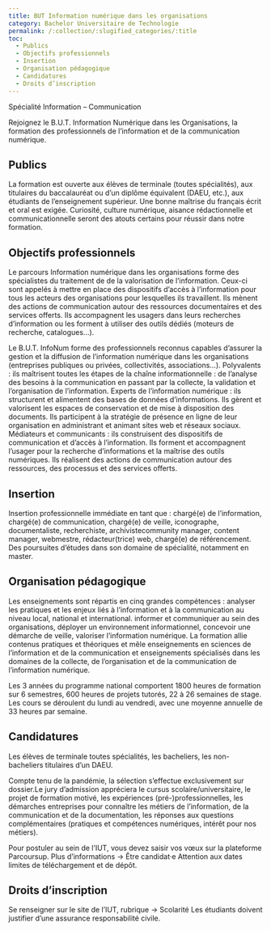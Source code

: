 ```yaml
---
title: BUT Information numérique dans les organisations
category: Bachelor Universitaire de Technologie
permalink: /:collection/:slugified_categories/:title
toc:
  - Publics
  - Objectifs professionnels
  - Insertion
  - Organisation pédagogique
  - Candidatures
  - Droits d’inscription
---
```

Spécialité Information – Communication

Rejoignez le B.U.T. Information Numérique dans les Organisations, la formation des professionnels de l’information et de la communication numérique.

## Publics
La formation est ouverte aux élèves de terminale (toutes spécialités), aux titulaires du baccalauréat ou d’un diplôme équivalent (DAEU, etc.), aux étudiants de l’enseignement supérieur.
Une bonne maîtrise du français écrit et oral est exigée. Curiosité, culture numérique, aisance rédactionnelle et communicationnelle seront des atouts certains pour réussir dans notre formation.

## Objectifs professionnels
Le parcours Information numérique dans les organisations forme des spécialistes du traitement de de la valorisation de l’information. Ceux-ci sont appelés à mettre en place des dispositifs d’accès à l’information pour tous les acteurs des organisations pour lesquelles ils travaillent. Ils mènent des actions de communication autour des ressources documentaires et des services offerts. Ils accompagnent les usagers dans leurs recherches d’information ou les forment à utiliser des outils dédiés (moteurs de recherche, catalogues…).

Le B.U.T. InfoNum forme des professionnels reconnus capables d’assurer la gestion et la diffusion de l’information numérique dans les organisations (entreprises publiques ou privées, collectivités, associations…).
Polyvalents : ils maîtrisent toutes les étapes de la chaîne informationnelle : de l’analyse des besoins à la communication en passant par la collecte, la validation et l’organisation de l’information.
Experts de l’information numérique : ils structurent et alimentent des bases de données d’informations. Ils gèrent et valorisent les espaces de conservation et de mise à disposition des documents. Ils participent à la stratégie de présence en ligne de leur organisation en administrant et animant sites web et réseaux sociaux.
Médiateurs et communicants : ils construisent des dispositifs de communication et d’accès à l’information. Ils forment et accompagnent l’usager pour la recherche d’informations et la maîtrise des outils numériques. Ils réalisent des actions de communication autour des ressources, des processus et des services offerts.

## Insertion
Insertion professionnelle immédiate en tant que : chargé(e) de l’information, chargé(e) de communication, chargé(e) de veille, iconographe, documentaliste, recherchiste, archivistecommunity manager, content manager, webmestre, rédacteur(trice) web, chargé(e) de référencement.
Des poursuites d’études dans son domaine de spécialité, notamment en master.

## Organisation pédagogique
Les enseignements sont répartis en cinq grandes compétences :
analyser les pratiques et les enjeux liés à l’information et à la communication au niveau local, national et international.
informer et communiquer au sein des organisations,
déployer un environnement informationnel,
concevoir une démarche de veille,
valoriser l’information numérique.
La formation allie contenus pratiques et théoriques et mêle enseignements en sciences de l’information et de la communication et enseignements spécialisés dans les domaines de la collecte, de l’organisation et de la communication de l’information numérique.

Les 3 années du programme national comportent 1800 heures de formation sur 6 semestres, 600 heures de projets tutorés, 22 à 26 semaines de stage. Les cours se déroulent du lundi au vendredi, avec une moyenne annuelle de 33 heures par semaine.

## Candidatures
Les élèves de terminale toutes spécialités, les bacheliers, les non-bacheliers titulaires d’un DAEU.

Compte tenu de la pandémie, la sélection s’effectue exclusivement sur dossier.Le jury d’admission appréciera le cursus scolaire/universitaire, le projet de formation motivé, les expériences (pré-)professionnelles, les démarches entreprises pour connaître les métiers de l’information, de la communication et de la documentation, les réponses aux questions complémentaires (pratiques et compétences numériques, intérêt pour nos métiers).

Pour postuler au sein de l’IUT, vous devez saisir vos vœux sur la plateforme Parcoursup.
Plus d’informations → Être candidat·e
Attention aux dates limites de téléchargement et de dépôt.

## Droits d’inscription
Se renseigner sur le site de l’IUT, rubrique → Scolarité
Les étudiants doivent justifier d’une assurance responsabilité civile.
